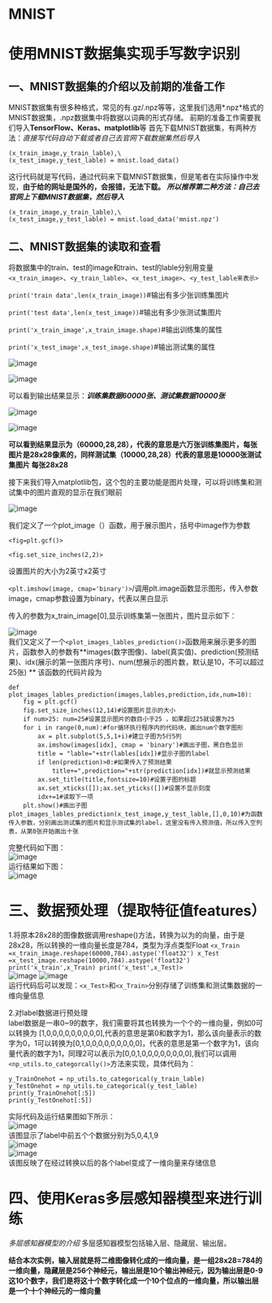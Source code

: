 # MNIST
# 使用MNIST数据集实现手写数字识别

## 一、MNIST数据集的介绍以及前期的准备工作

MNIST数据集有很多种格式，常见的有.gz/.npz等等，这里我们选用*.npz*格式的MNIST数据集，.npz数据集中将数据以词典的形式存储。
前期的准备工作需要我们导入**TensorFlow、Keras、matplotlib**等
首先下载MNIST数据集，有两种方法：*直接写代码自动下载或者自己去官网下载数据集然后导入*

```
(x_train_image,y_train_lable),\
(x_test_image,y_test_lable) = mnist.load_data()

```

这行代码就是写代码，通过代码来下载MNIST数据集，但是笔者在实际操作中发现，**由于给的网址是国外的，会报错，无法下载。** ***所以推荐第二种方法：自己去官网上下载MNIST数据集，然后导入***

```
(x_train_image,y_train_lable),\
(x_test_image,y_test_lable) = mnist.load_data('mnist.npz')
```
## 二、MNIST数据集的读取和查看
将数据集中的train、test的image和train、test的lable分别用变量`<x_train_image>`、`<y_train_lable>`、`<x_test_image>`、`<y_test_lable来表示>`

```print('train data',len(x_train_image))```#输出有多少张训练集图片

```print('test data',len(x_test_image))```#输出有多少张测试集图片

```print('x_train_image',x_train_image.shape)```#输出训练集的属性

```print('x_test_image',x_test_image.shape)```#输出测试集的属性

![image](https://github.com/Gaoshiguo/MNIST/blob/master/mnist-image/1.png)

![image](https://github.com/Gaoshiguo/MNIST/blob/master/mnist-image/2.png)

可以看到输出结果显示：***训练集数据60000张、测试集数据10000张***

![image](https://github.com/Gaoshiguo/MNIST/blob/master/mnist-image/3.png)

![image](https://github.com/Gaoshiguo/MNIST/blob/master/mnist-image/4.png)

**可以看到结果显示为（60000,28,28），代表的意思是六万张训练集图片，每张图片是28x28像素的，同样测试集（10000,28,28）代表的意思是10000张测试集图片
每张28x28**

接下来我们导入matplotlib包，这个包的主要功能是图片处理，可以将训练集和测试集中的图片直观的显示在我们眼前

![image](https://github.com/Gaoshiguo/MNIST/blob/master/mnist-image/5.png)

我们定义了一个plot_image（）函数，用于展示图片，括号中image作为参数

`<fig=plt.gcf()>`

`<fig.set_size_inches(2,2)>`

设置图片的大小为2英寸x2英寸

`<plt.imshow(image, cmap='binary')>`/调用plt.image函数显示图形，传入参数image，cmap参数设置为binary，代表以黑白显示

传入的参数为x_train_image[0],显示训练集第一张图片，图片显示如下：

![image](https://github.com/Gaoshiguo/MNIST/blob/master/mnist-image/6.png)  
我们又定义了一个`<plot_images_lables_prediction()>`函数用来展示更多的图片，函数参入的参数有**images(数字图像)、label(真实值)、prediction(预测结果)、idx(展示的第一张图片序号)、num(想展示的图片数，默认是10，不可以超过25张) 
** 
该函数的代码片段为

``` 
def plot_images_lables_prediction(images,lables,prediction,idx,num=10):
    fig = plt.gcf()
    fig.set_size_inches(12,14)#设置图片显示的大小
    if num>25: num=25#设置显示图片的数目小于25 ，如果超过25就设置为25
    for i in range(0,num):#for循环执行程序内的代码块，画出num个数字图形
        ax = plt.subplot(5,5,1+i)#建立子图为5行5列
        ax.imshow(images[idx], cmap = 'binary')#画出子图，黑白色显示
        title = "lable="+str(lables[idx])#显示子图的label
        if len(prediction)>0:#如果传入了预测结果
            title+=",prediction="+str(prediction[idx])#就显示预测结果
        ax.set_title(title,fontsize=10)#设置子图的标题
        ax.set_xticks([]);ax.set_yticks([])#设置不显示刻度
        idx+=1#读取下一项
    plt.show()#画出子图
plot_images_lables_prediction(x_test_image,y_test_lable,[],0,10)#为函数传入参数，分别画出测试集的图片和显示测试集的label，这里没有传入预测值，所以传入空列表，从第0张开始画出十张
```  

完整代码如下图：  
![image](https://github.com/Gaoshiguo/MNIST/blob/master/mnist-image/7.png)  
运行结果如下图：  
![image](https://github.com/Gaoshiguo/MNIST/blob/master/mnist-image/8.png)

# 三、数据预处理（提取特征值features）
1.将原本28x28的图像数据调用reshape()方法，转换为以为的向量，由于是28x28，所以转换的一维向量长度是784，类型为浮点类型Float
`<x_Train =x_train_image.reshape(60000,784).astype('float32')
x_Test =x_test_image.reshape(10000,784).astype('float32')
print('x_train',x_Train)
print('x_test',x_Test)>`  
![image](https://github.com/Gaoshiguo/MNIST/blob/master/mnist/9.png)
![image](https://github.com/Gaoshiguo/MNIST/blob/master/mnist/10.png)  
运行代码后可以发现：`<x_Test>`和`<x_Train>`分别存储了训练集和测试集数据的一维向量信息

2.对label数据进行预处理  
label数据是一串0~9的数字，我们需要将其也转换为一个个的一维向量，例如0可以转换为
[1,0,0,0,0,0,0,0,0,0],代表的意思是第0和数字为1，那么该向量表示的数字为0，1可以转换为[0,1,0,0,0,0,0,0,0,0,0]，代表的意思是第一个数字为1，该向量代表的数字为1，同理2可以表示为[0,0,1,0,0,0,0,0,0,0,0],我们可以调用`<np_utils.to_categorcally()>`方法来实现，具体代码为：  
```
y_TrainOnehot = np_utils.to_categorical(y_train_lable)
y_TestOnehot = np_utils.to_categorical(y_test_lable)
print(y_TrainOnehot[:5])
print(y_TestOnehot[:5])

```
实际代码及运行结果图如下所示：  
![image](https://github.com/Gaoshiguo/MNIST/blob/master/mnist/12.png)  
该图显示了label中前五个个数据分别为5,0,4,1,9  
![image](https://github.com/Gaoshiguo/MNIST/blob/master/mnist/13.png)  
![image](https://github.com/Gaoshiguo/MNIST/blob/master/mnist/14.png)  
该图反映了在经过转换以后的各个label变成了一维向量来存储信息
# 四、使用Keras多层感知器模型来进行训练
*多层感知器模型的介绍*
多层感知器模型包括输入层、隐藏层、输出层。

**结合本次实例，输入层就是将二维图像转化成的一维向量，是一组28x28=784的一维向量，隐藏层是256个神经元，输出层是10个输出神经元，因为输出层是0-9这10个数字，我们是将这十个数字转化成一个10个位点的一维向量，所以输出层是一个十个神经元的一维向量**







